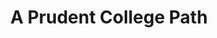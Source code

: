 ---
categories: all_articles articles
provider_display: "www.nytimes.com"
provider_name: "www.nytimes.com"
favicon_url: http://static01.nyt.com/favicon.ico
title: "A Prudent College Path"
published: 2015-08-08T00:00:00
source: http://www.nytimes.com/2015/08/09/opinion/sunday/frank-bruni-a-prudent-college-path.html
thumbnail: http://static01.nyt.com/images/2015/08/09/opinion/sunday/09bruni/09bruni-facebookJumbo.jpg
---